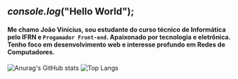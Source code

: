 ##  _console.log_("Hello World");

 #### Me chamo João Vinícius, sou estudante do curso técnico de Informática pelo IFRN e `Progamador Front-end`. Apaixonado por tecnologia e eletrônica. Tenho foco em desenvolvimento web e interesse profundo em Redes de Computadores.

![Anurag's GitHub stats](https://github-readme-stats.vercel.app/api?username=joavincus&theme=transparent&show_icons=true&border_color=0D1117&title_color=fff&text_color=FFF)
![Top Langs](https://github-readme-stats-git-masterrstaa-rickstaa.vercel.app/api/top-langs/?username=joavincus&layout=compact&bg_color=0D1117&border_color=0D1117&title_color=fff&text_color=F0F6FC)


